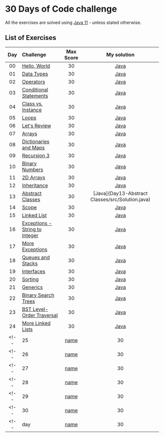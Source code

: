 # 30 Days of Code challenge
All the exercises are solved using [Java 11](https://www.oracle.com/ie/java/technologies/javase-jdk11-downloads.html) - unless stated otherwise.
## List of Exercises
| Day | Challenge | Max Score | My solution |
|:---:|:---|:---:|:---:|
| 00 | [Hello, World](https://www.hackerrank.com/challenges/30-hello-world) | 30 | [Java](Day00-HelloWorld/src/Solution.java) |
| 01 | [Data Types](https://www.hackerrank.com/challenges/30-data-types) | 30 | [Java](Day01-DataTypes/src/Solution.java) |
| 02 | [Operators](https://www.hackerrank.com/challenges/30-operators) | 30 | [Java](Day02-Operators/src/Solution.java) |
| 03 | [Conditional Statements](https://www.hackerrank.com/challenges/30-conditional-statements) | 30 | [Java](Day03-ConditionalStatements/src/Solution.java) |
| 04 | [Class vs. Instance](https://www.hackerrank.com/challenges/30-class-vs-instance) | 30 | [Java](Day04-ClassVsInstance/src/Person.java) |
| 05 | [Loops](https://www.hackerrank.com/challenges/30-loops) | 30 | [Java](Day05-Loops/src/Solution.java) |
| 06 | [Let's Review](https://www.hackerrank.com/challenges/30-review-loop) | 30 | [Java](Day06-LetsReview/src/Solution.java) |
| 07 | [Arrays](https://www.hackerrank.com/challenges/30-arrays) | 30 | [Java](Day07-Arrays/src/Solution.java) |
| 08 | [Dictionaries and Maps](https://www.hackerrank.com/challenges/30-dictionaries-and-maps) | 30 | [Java](Day08-DictionariesAndMaps/src/Solution.java) |
| 09 | [Recursion 3](https://www.hackerrank.com/challenges/30-recursion) | 30 | [Java](Day09-Recursion3/src/Solution.java) |
| 10 | [Binary Numbers](https://www.hackerrank.com/challenges/30-binary-numbers) | 30 | [Java](Day10-BinaryNumbers/src/Solution.java) |
| 11 | [2D Arrays](https://www.hackerrank.com/challenges/30-2d-arrays) | 30 | [Java](Day11-2DArrays/src/Solution.java) |
| 12 | [Inheritance](https://www.hackerrank.com/challenges/30-inheritance) | 30 | [Java](Day12-Inheritance/src) |
| 13 | [Abstract Classes](https://www.hackerrank.com/challenges/30-abstract-classes) | 30 | [Java](Day13-Abstract Classes/src/Solution.java) |
| 14 | [Scope](https://www.hackerrank.com/challenges/30-scope) | 30 | [Java]() |
| 15 | [Linked List](https://www.hackerrank.com/challenges/30-linked-list) | 30 | [Java]() |
| 16 | [Exceptions - String to Integer](https://www.hackerrank.com/challenges/30-exceptions-string-to-integer) | 30 | [Java]() |
| 17 | [More Exceptions](https://www.hackerrank.com/challenges/30-more-exceptions) | 30 | [Java]() |
| 18 | [Queues and Stacks](https://www.hackerrank.com/challenges/30-queues-stacks) | 30 | [Java]() |
| 19 | [Interfaces](https://www.hackerrank.com/challenges/30-interfaces) | 30 | [Java]() |
| 20 | [Sorting](https://www.hackerrank.com/challenges/30-sorting) | 30 | [Java]() |
| 21 | [Generics](https://www.hackerrank.com/challenges/30-generics) | 30 | [Java]() |
| 22 | [Binary Search Trees](https://www.hackerrank.com/challenges/30-binary-search-trees) | 30 | [Java]() |
| 23 | [BST Level-Order Traversal](https://www.hackerrank.com/challenges/30-binary-trees) | 30 | [Java]() |
| 24 | [More Linked Lists](https://www.hackerrank.com/challenges/30-linked-list-deletion) | 30 | [Java]() |
<!-- | 25 | [name]() | 30 | [Java]() | -->
<!-- | 26 | [name]() | 30 | [Java]() | -->
<!-- | 27 | [name]() | 30 | [Java]() | -->
<!-- | 28 | [name]() | 30 | [Java]() | -->
<!-- | 29 | [name]() | 30 | [Java]() | -->
<!-- | 30 | [name]() | 30 | [Java]() | -->
<!-- | day | [name]() | 30 | [Java]() | -->